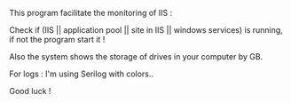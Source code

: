 This program facilitate the monitoring of IIS :

Check if (IIS || application pool || site in IIS || windows services) is running, if not the program start it !

Also the system shows the storage of drives in your computer by GB.

For logs : I'm using Serilog with colors..

Good luck !
